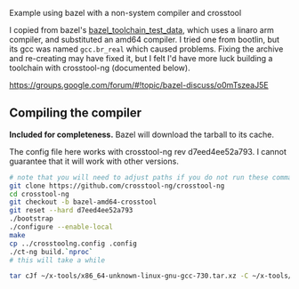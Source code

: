 Example using bazel with a non-system compiler and crosstool


I copied from bazel's [bazel_toolchain_test_data](https://github.com/bazelbuild/bazel/tree/master/src/test/shell/bazel/testdata/bazel_toolchain_test_data), which uses a linaro arm compiler, and substituted an amd64 compiler. I tried one from bootlin, but its gcc was named `gcc.br_real` which caused problems. Fixing the archive and re-creating may have fixed it, but I felt I'd have more luck building a toolchain with crosstool-ng (documented below).

https://groups.google.com/forum/#!topic/bazel-discuss/o0mTszeaJ5E


## Compiling the compiler ##

__Included for completeness.__ Bazel will download the tarball to its cache.

The config file here works with crosstool-ng rev d7eed4ee52a793. I cannot guarantee that it will work with other versions.

```bash
# note that you will need to adjust paths if you do not run these commands starting in the bazel-amd64-crosstool dir!
git clone https://github.com/crosstool-ng/crosstool-ng
cd crosstool-ng
git checkout -b bazel-amd64-crosstool
git reset --hard d7eed4ee52a793
./bootstrap
./configure --enable-local
make
cp ../crosstoolng.config .config
./ct-ng build.`nproc`
# this will take a while

tar cJf ~/x-tools/x86_64-unknown-linux-gnu-gcc-730.tar.xz -C ~/x-tools/ x86_64-unknown-linux-gnu

```
